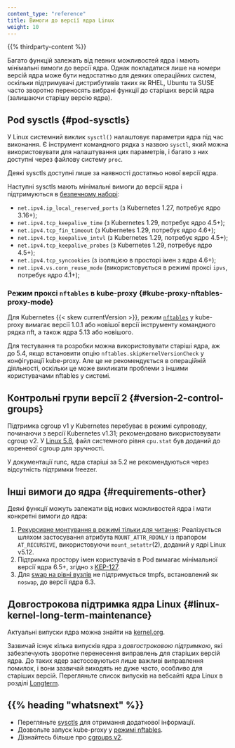 ```yaml
---
content_type: "reference"
title: Вимоги до версії ядра Linux
weight: 10
---
```


{{% thirdparty-content %}}

Багато функцій залежать від певних можливостей ядра і мають мінімальні вимоги до версії ядра. Однак покладатися лише на номери версій ядра може бути недостатньо для деяких операційних систем, оскільки підтримувачі дистрибутивів таких як RHEL, Ubuntu та SUSE часто зворотно переносять вибрані функції до старіших версій ядра (залишаючи старішу версію ядра).

## Pod sysctls {#pod-sysctls}

У Linux системний виклик `sysctl()` налаштовує параметри ядра під час виконання. Є інструмент командного рядка з назвою `sysctl`, який можна використовувати для налаштування цих параметрів, і багато з них доступні через файлову систему `proc`.

Деякі sysctls доступні лише за наявності достатньо нової версії ядра.

Наступні sysctls мають мінімальні вимоги до версії ядра і підтримуються в [безпечному наборі](/docs/tasks/administer-cluster/sysctl-cluster/#safe-and-unsafe-sysctls):

<!--
Code: https://github.com/kubernetes/kubernetes/blob/00236ae0d73d2455a2470469ed1005674f8ed61f/pkg/util/kernel/constants.go#L19-L45
-->
- `net.ipv4.ip_local_reserved_ports` (з Kubernetes 1.27, потребує ядро 3.16+);
- `net.ipv4.tcp_keepalive_time` (з Kubernetes 1.29, потребує ядро 4.5+);
- `net.ipv4.tcp_fin_timeout` (з Kubernetes 1.29, потребує ядро 4.6+);
- `net.ipv4.tcp_keepalive_intvl` (з Kubernetes 1.29, потребує ядро 4.5+);
- `net.ipv4.tcp_keepalive_probes` (з Kubernetes 1.29, потребує ядро 4.5+);
- `net.ipv4.tcp_syncookies` (з ізоляцією в просторі імен з ядра 4.6+);
- `net.ipv4.vs.conn_reuse_mode` (використовується в режимі проксі `ipvs`, потребує ядро 4.1+);

### Режим проксі `nftables` в kube-proxy {#kube-proxy-nftables-proxy-mode}

<!--
Code: https://github.com/kubernetes/kubernetes/blob/00236ae0d73d2455a2470469ed1005674f8ed61f/pkg/util/kernel/constants.go#L53-L56
-->
Для Kubernetes {{< skew currentVersion >}}, режим [`nftables`](/docs/reference/networking/virtual-ips/#proxy-mode-nftables) у kube-proxy вимагає
версії 1.0.1 або новішої версії інструменту командного рядка nft, а також ядра 5.13 або новішого.

Для тестування та розробки можна використовувати старіші ядра, аж до 5.4, якщо встановити опцію `nftables.skipKernelVersionCheck` у конфігурації kube-proxy. Але це не рекомендується в операційній діяльності, оскільки це може викликати проблеми з іншими користувачами nftables
у системі.

## Контрольні групи версії 2 {#version-2-control-groups}

Підтримка cgroup v1 у Kubernetes перебуває в режимі супроводу, починаючи з версії Kubernetes v1.31; рекомендовано використовувати cgroup v2. У [Linux 5.8](https://github.com/torvalds/linux/commit/4a7e89c5ec0238017a757131eb9ab8dc111f961c), файл системного рівня `cpu.stat` був доданий до кореневої cgroup для зручності.

У документації runc, ядра старіші за 5.2 не рекомендуються через відсутність підтримки freezer.

## Інші вимоги до ядра {#requirements-other}

Деякі функції можуть залежати від нових можливостей ядра і мати конкретні вимоги до ядра:

<!--
Code(recursive read only mount): https://github.com/kubernetes/kubernetes/blob/00236ae0d73d2455a2470469ed1005674f8ed61f/staging/src/k8s.io/cri-api/pkg/apis/runtime/v1/api.proto#L1605-L1609
Code(user namespace and swap): https://github.com/kubernetes/kubernetes/blob/00236ae0d73d2455a2470469ed1005674f8ed61f/pkg/util/kernel/constants.go#L47-L51
-->
1. [Рекурсивне монтування в режимі тільки для читання](/docs/concepts/storage/volumes/#recursive-read-only-mounts): Реалізується шляхом застосування атрибута `MOUNT_ATTR_RDONLY` із прапором `AT_RECURSIVE`, використовуючи `mount_setattr`(2), доданий у ядрі Linux v5.12.
2. Підтримка простору імен користувачів в Pod вимагає мінімальної версії ядра 6.5+, згідно з [KEP-127](https://github.com/kubernetes/enhancements/blob/master/keps/sig-node/127-user-namespaces/README.md).
3. Для [swap на рівні вузлів](/docs/concepts/architecture/nodes/#swap-memory) не підтримується tmpfs, встановлений як `noswap`, до версії ядра 6.3.

## Довгострокова підтримка ядра Linux {#linux-kernel-long-term-maintenance}

Актуальні випуски ядра можна знайти на [kernel.org](https://www.kernel.org/category/releases.html).

Зазвичай існує кілька випусків ядра з _довгостроковою підтримкою_, які забезпечують зворотне перенесення виправлень для старіших версій ядра. До таких ядер застосовуються лише важливі виправлення помилок, і вони зазвичай виходять не дуже часто, особливо для старіших версій. Перегляньте список випусків на вебсайті ядра Linux в розділі [Longterm](https://www.kernel.org/category/releases.html).

## {{% heading "whatsnext" %}}

- Перегляньте [sysctls](/docs/tasks/administer-cluster/sysctl-cluster/) для отримання додаткової інформації.
- Дозвольте запуск kube-proxy у [режимі nftables](/docs/reference/networking/virtual-ips/#proxy-mode-nftables).
- Дізнайтесь більше про [cgroups v2](/docs/concepts/architecture/cgroups/).
